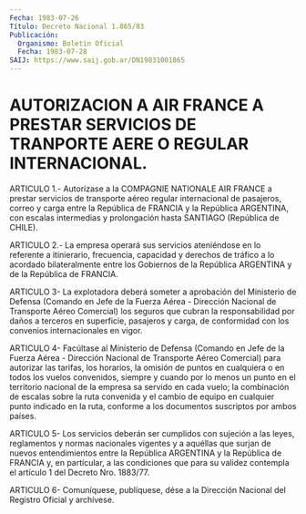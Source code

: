 ```yaml
---
Fecha: 1983-07-26
Título: Decreto Nacional 1.865/83
Publicación:
  Organismo: Boletín Oficial
  Fecha: 1983-07-28
SAIJ: https://www.saij.gob.ar/DN19831001865
---
```

# AUTORIZACION A AIR FRANCE A PRESTAR SERVICIOS DE TRANPORTE AERE O REGULAR INTERNACIONAL.

<a id="1"></a>
ARTICULO  1.- Autorízase a la COMPAGNIE NATIONALE AIR FRANCE a prestar servicios  de  transporte  aéreo  regular  internacional de pasajeros,  correo  y  carga  entre  la República de FRANCIA  y  la República ARGENTINA, con escalas intermedias  y  prolongación hasta SANTIAGO (República de CHILE).

<a id="2"></a>
ARTICULO 2.- La empresa operará sus servicios ateniéndose en lo referente  a  itinierario,  frecuencia,  capacidad  y  derechos  de tráfico  a  lo  acordado  bilateralmente  entre los Gobiernos de la República ARGENTINA y de la República de FRANCIA.

<a id="3"></a>
ARTICULO  3-  La  explotadora  deberá someter a aprobación del Ministerio  de  Defensa  (Comando en Jefe  de  la  Fuerza  Aérea  - Dirección Nacional de Transporte  Aéreo  Comercial) los seguros que cubran  la  responsabilidad  por  daños a terceros  en  superficie, pasajeros y carga, de conformidad con los convenios internacionales en vigor.

<a id="4"></a>
ARTICULO 4- Facúltase al Ministerio de Defensa (Comando en Jefe de la  Fuerza  Aérea  -  Dirección  Nacional  de  Transporte  Aéreo Comercial) para autorizar las tarifas, los horarios, la omisión  de puntos  en  cualquiera  o en todos los vuelos convenidos, siempre y cuando  por lo menos un punto  en  el  territorio  nacional  de  la empresa sa  servido  en cada vuelo; la combinación de escalas sobre la  ruta  convenida  y el  cambio  de  equipo  en  cualquier  punto indicado  en la ruta, conforme  a  los  documentos  suscriptos  por ambos países.

<a id="5"></a>
ARTICULO 5- Los servicios deberán ser cumplidos con sujeción a las leyes,  reglamentos  y  normas nacionales vigentes y a aquéllas que surjan de nuevos entendimientos  entre la República ARGENTINA y la República de FRANCIA y, en particular,  a  las  condiciones  que para  su  validez contempla el artículo 1 del Decreto Nro. 1883/77.

<a id="6"></a>
ARTICULO  6-  Comuníquese,  publíquese,  dése  a  la Dirección Nacional del Registro Oficial y archívese.